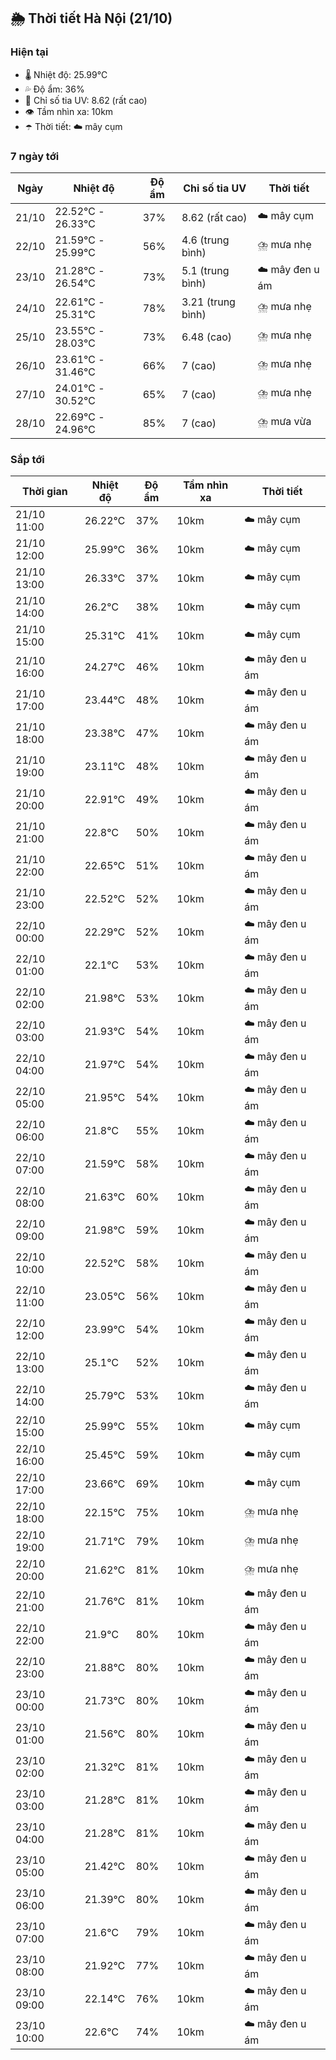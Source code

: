 ## 🌦️ Thời tiết Hà Nội (21/10)

### Hiện tại

- 🌡️ Nhiệt độ: 25.99℃
- 💦 Độ ẩm: 36%
- 🌟 Chỉ số tia UV: 8.62 (rất cao)
- 👁️ Tầm nhìn xa: 10km
- ☂️ Thời tiết: ☁️ mây cụm

### 7 ngày tới

| Ngày | Nhiệt độ | Độ ẩm | Chỉ số tia UV | Thời tiết |
| --- | --- | --- | --- | --- |
| 21/10 | 22.52℃ - 26.33℃ | 37% | 8.62 (rất cao) | ☁️ mây cụm |
| 22/10 | 21.59℃ - 25.99℃ | 56% | 4.6 (trung bình) | ⛈️ mưa nhẹ |
| 23/10 | 21.28℃ - 26.54℃ | 73% | 5.1 (trung bình) | ☁️ mây đen u ám |
| 24/10 | 22.61℃ - 25.31℃ | 78% | 3.21 (trung bình) | ⛈️ mưa nhẹ |
| 25/10 | 23.55℃ - 28.03℃ | 73% | 6.48 (cao) | ⛈️ mưa nhẹ |
| 26/10 | 23.61℃ - 31.46℃ | 66% | 7 (cao) | ⛈️ mưa nhẹ |
| 27/10 | 24.01℃ - 30.52℃ | 65% | 7 (cao) | ⛈️ mưa nhẹ |
| 28/10 | 22.69℃ - 24.96℃ | 85% | 7 (cao) | ⛈️ mưa vừa |

### Sắp tới

| Thời gian | Nhiệt độ | Độ ẩm | Tầm nhìn xa | Thời tiết |
| --- | --- | --- | --- | --- |
| 21/10 11:00 | 26.22℃ | 37% | 10km | ☁️ mây cụm |
| 21/10 12:00 | 25.99℃ | 36% | 10km | ☁️ mây cụm |
| 21/10 13:00 | 26.33℃ | 37% | 10km | ☁️ mây cụm |
| 21/10 14:00 | 26.2℃ | 38% | 10km | ☁️ mây cụm |
| 21/10 15:00 | 25.31℃ | 41% | 10km | ☁️ mây cụm |
| 21/10 16:00 | 24.27℃ | 46% | 10km | ☁️ mây đen u ám |
| 21/10 17:00 | 23.44℃ | 48% | 10km | ☁️ mây đen u ám |
| 21/10 18:00 | 23.38℃ | 47% | 10km | ☁️ mây đen u ám |
| 21/10 19:00 | 23.11℃ | 48% | 10km | ☁️ mây đen u ám |
| 21/10 20:00 | 22.91℃ | 49% | 10km | ☁️ mây đen u ám |
| 21/10 21:00 | 22.8℃ | 50% | 10km | ☁️ mây đen u ám |
| 21/10 22:00 | 22.65℃ | 51% | 10km | ☁️ mây đen u ám |
| 21/10 23:00 | 22.52℃ | 52% | 10km | ☁️ mây đen u ám |
| 22/10 00:00 | 22.29℃ | 52% | 10km | ☁️ mây đen u ám |
| 22/10 01:00 | 22.1℃ | 53% | 10km | ☁️ mây đen u ám |
| 22/10 02:00 | 21.98℃ | 53% | 10km | ☁️ mây đen u ám |
| 22/10 03:00 | 21.93℃ | 54% | 10km | ☁️ mây đen u ám |
| 22/10 04:00 | 21.97℃ | 54% | 10km | ☁️ mây đen u ám |
| 22/10 05:00 | 21.95℃ | 54% | 10km | ☁️ mây đen u ám |
| 22/10 06:00 | 21.8℃ | 55% | 10km | ☁️ mây đen u ám |
| 22/10 07:00 | 21.59℃ | 58% | 10km | ☁️ mây đen u ám |
| 22/10 08:00 | 21.63℃ | 60% | 10km | ☁️ mây đen u ám |
| 22/10 09:00 | 21.98℃ | 59% | 10km | ☁️ mây đen u ám |
| 22/10 10:00 | 22.52℃ | 58% | 10km | ☁️ mây đen u ám |
| 22/10 11:00 | 23.05℃ | 56% | 10km | ☁️ mây đen u ám |
| 22/10 12:00 | 23.99℃ | 54% | 10km | ☁️ mây đen u ám |
| 22/10 13:00 | 25.1℃ | 52% | 10km | ☁️ mây đen u ám |
| 22/10 14:00 | 25.79℃ | 53% | 10km | ☁️ mây đen u ám |
| 22/10 15:00 | 25.99℃ | 55% | 10km | ☁️ mây cụm |
| 22/10 16:00 | 25.45℃ | 59% | 10km | ☁️ mây cụm |
| 22/10 17:00 | 23.66℃ | 69% | 10km | ☁️ mây cụm |
| 22/10 18:00 | 22.15℃ | 75% | 10km | ⛈️ mưa nhẹ |
| 22/10 19:00 | 21.71℃ | 79% | 10km | ⛈️ mưa nhẹ |
| 22/10 20:00 | 21.62℃ | 81% | 10km | ⛈️ mưa nhẹ |
| 22/10 21:00 | 21.76℃ | 81% | 10km | ☁️ mây đen u ám |
| 22/10 22:00 | 21.9℃ | 80% | 10km | ☁️ mây đen u ám |
| 22/10 23:00 | 21.88℃ | 80% | 10km | ☁️ mây đen u ám |
| 23/10 00:00 | 21.73℃ | 80% | 10km | ☁️ mây đen u ám |
| 23/10 01:00 | 21.56℃ | 80% | 10km | ☁️ mây đen u ám |
| 23/10 02:00 | 21.32℃ | 81% | 10km | ☁️ mây đen u ám |
| 23/10 03:00 | 21.28℃ | 81% | 10km | ☁️ mây đen u ám |
| 23/10 04:00 | 21.28℃ | 81% | 10km | ☁️ mây đen u ám |
| 23/10 05:00 | 21.42℃ | 80% | 10km | ☁️ mây đen u ám |
| 23/10 06:00 | 21.39℃ | 80% | 10km | ☁️ mây đen u ám |
| 23/10 07:00 | 21.6℃ | 79% | 10km | ☁️ mây đen u ám |
| 23/10 08:00 | 21.92℃ | 77% | 10km | ☁️ mây đen u ám |
| 23/10 09:00 | 22.14℃ | 76% | 10km | ☁️ mây đen u ám |
| 23/10 10:00 | 22.6℃ | 74% | 10km | ☁️ mây đen u ám |
